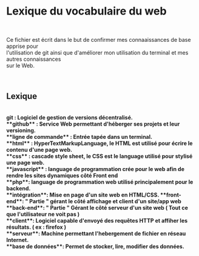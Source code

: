 <h1>Lexique du vocabulaire du web</h1>
<br>
<p>	Ce fichier est écrit dans le but de confirmer mes connaaissances de base apprise pour <br>
l'utilisation de git ainsi que d'améliorer mon utilisation du terminal et mes autres connaissances <br>
sur le Web. </p>
<br>
<h2>Lexique</h2>
<br>
<strong>git<strong> : Logiciel de gestion de versions décentralisé.<br>
**github** : Service Web permettant d'héberger ses projets et leur versioning.<br>
**ligne de commande** : Entrée tapée dans un terminal. <br>
**html** : HyperTextMarkupLanguage, le HTML est utilisé pour écrire le contenu d'une page web.<br>
**css** : cascade style sheet, le CSS est le language utilisé pour stylisé une page web.<br>
**javascript** : language de programmation crée pour le web afin de rendre les sites dynamiques côté Front end<br>
**php**: language de programmation web utilisé principalement pour le backend. <br>
**intégration**: Mise en page d'un site web en HTML/CSS.
**front-end**: " Partie " gérant le côté affichage et client d'un site/app web <br>
**back-end**: " Partie " Gérant le côté serveur d'un site web ( Tout ce que l'utilisateur ne voit pas ) <br>
**client**: Logiciel capable d'envoyé des requêtes HTTP et affiher les résultats. ( ex : firefox ) <br> 
**serveur**: Machine permettant l'hebergement de fichier en réseau Internet.<br>
**base de données**: Permet de stocker, lire, modifier des données.<br>


